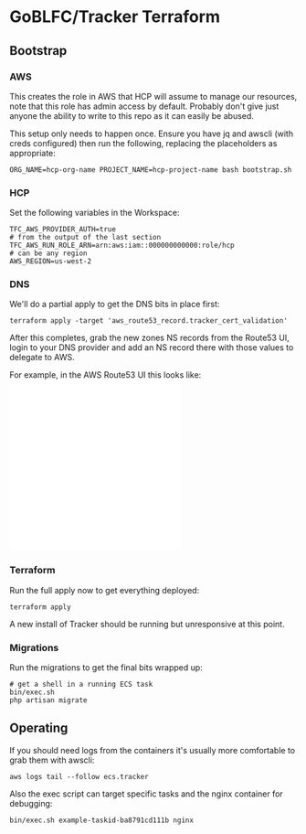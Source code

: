 # GoBLFC/Tracker Terraform

## Bootstrap

### AWS

This creates the role in AWS that HCP will assume to manage our resources, note
that this role has admin access by default. Probably don't give just anyone the
ability to write to this repo as it can easily be abused.

This setup only needs to happen once. Ensure you have jq and awscli (with creds
configured) then run the following, replacing the placeholders as appropriate:

```shell
ORG_NAME=hcp-org-name PROJECT_NAME=hcp-project-name bash bootstrap.sh
```

### HCP

Set the following variables in the Workspace:

```shell
TFC_AWS_PROVIDER_AUTH=true
# from the output of the last section
TFC_AWS_RUN_ROLE_ARN=arn:aws:iam::000000000000:role/hcp
# can be any region
AWS_REGION=us-west-2
```

### DNS

We'll do a partial apply to get the DNS bits in place first:

```shell
terraform apply -target 'aws_route53_record.tracker_cert_validation'
```

After this completes, grab the new zones NS records from the Route53 UI, login to your DNS provider and add an NS record there with those values to delegate to AWS.

For example, in the AWS Route53 UI this looks like:
![step one is looking up the new zones NS record](./docs/img/dns-step-1.md)
![step two is copying this values to the root names zone to delegate the name to the new zone](./docs/img/dns-step-2.md)

### Terraform

Run the full apply now to get everything deployed:

```shell
terraform apply
```

A new install of Tracker should be running but unresponsive at this point.

### Migrations

Run the migrations to get the final bits wrapped up:

```shell
# get a shell in a running ECS task
bin/exec.sh
php artisan migrate
```

## Operating

If you should need logs from the containers it's usually more comfortable to grab them with awscli:

```shell
aws logs tail --follow ecs.tracker
```

Also the exec script can target specific tasks and the nginx container for debugging:

```shell
bin/exec.sh example-taskid-ba8791cd111b nginx
```
